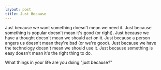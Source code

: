 ```yaml
---
layout: post
title: Just Because
---
```


Just because we want something doesn't mean we need it. Just because something is popular doesn't mean it's good (or right). Just because we have a thought doesn't mean we should act on it. Just because a person angers us doesn't mean they're bad (or we're good). Just because we have the technology doesn't mean we should use it. Just because something is easy doesn't mean it's the right thing to do. 

What things in your life are you doing "just because?"